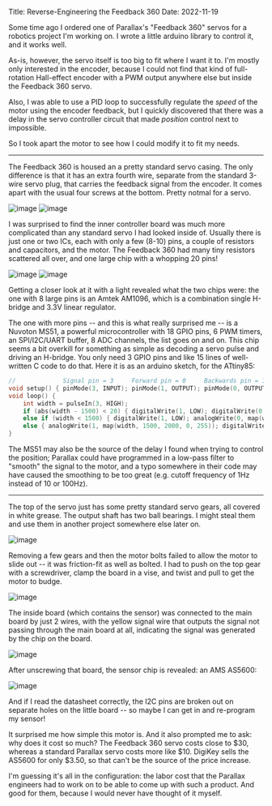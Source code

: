 Title: Reverse-Engineering the Feedback 360
Date: 2022-11-19

Some time ago I ordered one of Parallax's "Feedback 360" servos for a robotics project I'm working on. I wrote a little arduino library to control it, and it works well.

As-is, however, the servo itself is too big to fit where I want it to. I'm mostly only interested in the encoder, because I could not find that kind of full-rotation Hall-effect encoder with a PWM output anywhere else but inside the Feedback 360 servo.

Also, I was able to use a PID loop to successfully regulate the *speed* of the motor using the encoder feedback, but I quickly discovered that there was a delay in the servo controller circuit that made *position* control next to impossible.

So I took apart the motor to see how I could modify it to fit my needs.

---

The Feedback 360 is housed an a pretty standard servo casing. The only difference is that it has an extra fourth wire, separate from the standard 3-wire servo plug, that carries the feedback signal from the encoder. It comes apart with the usual four screws at the bottom. Pretty notmal for a servo.

![image]({attach}fb360top.jpeg)
![image]({attach}fb360screws.jpeg)

I was surprised to find the inner controller board was much more complicated than any standard servo I had looked inside of. Usually there is just one or two ICs, each with only a few (8-10) pins, a couple of resistors and capacitors, and the motor. The Feedback 360 had many tiny resistors scattered all over, and one large chip with a whopping 20 pins!

![image]({attach}fb360controlboard.jpeg)
![image]({attach}fb360controlboardlight.jpeg)

Getting a closer look at it with a light revealed what the two chips were: the one with 8 large pins is an Amtek AM1096, which is a combination single H-bridge and 3.3V linear regulator.

The one with more pins -- and this is what really surprised me -- is a Nuvoton MS51, a powerful microcontroller with 18 GPIO pins, 6 PWM timers, an SPI/I2C/UART buffer, 8 ADC channels, the list goes on and on. This chip seems a bit overkill for something as simple as decoding a servo pulse and driving an H-bridge. You only need 3 GPIO pins and like 15 lines of well-written C code to do that. Here it is as an arduino sketch, for the ATtiny85:

```c
//             Signal pin = 3     Forward pin = 0     Backwards pin = 1
void setup() { pinMode(3, INPUT); pinMode(1, OUTPUT); pinMode(0, OUTPUT); }
void loop() {
    int width = pulseIn(3, HIGH);
    if (abs(width - 1500) < 20) { digitalWrite(1, LOW); digitalWrite(0, LOW); } // Deadband
    else if (width < 1500) { digitalWrite(1, LOW); analogWrite(0, map(width, 1500, 1000, 0, 255)); } // Forward
    else { analogWrite(1, map(width, 1500, 2000, 0, 255)); digitalWrite(0, LOW); } // Backward
}
```

The MS51 may also be the source of the delay I found when trying to control the position; Parallax could have programmed in a low-pass filter to "smooth" the signal to the motor, and a typo somewhere in their code may have caused the smoothing to be too great (e.g. cutoff frequency of 1Hz instead of 10 or 100Hz).

---

The top of the servo just has some pretty standard servo gears, all covered in white grease. The output shaft has two ball bearings. I might steal them and use them in another project somewhere else later on.

![image]({attach}fb360gears.jpeg)

Removing a few gears and then the motor bolts failed to allow the motor to slide out -- it was friction-fit as well as bolted. I had to push on the top gear with a screwdriver, clamp the board in a vise, and twist and pull to get the motor to budge.

![image]({attach}fb360prymotor.jpeg)

The inside board (which contains the sensor) was connected to the main board by just 2 wires, with the yellow signal wire that outputs the signal not passing through the main board at all, indicating the signal was generated by the chip on the board.

![image]({attach}fb360inside.jpeg)

After unscrewing that board, the sensor chip is revealed: an AMS AS5600:

![image]({attach}fb360sensor.jpeg)

And if I read the datasheet correctly, the I2C pins are broken out on separate holes on the little board -- so maybe I can get in and re-program my sensor!

It surprised me how simple this motor is. And it also prompted me to ask: why does it cost so much? The Feedback 360 servo costs close to $30, whereas a standard Parallax servo costs more like $10. DigiKey sells the AS5600 for only $3.50, so that can't be the source of the price increase.

I'm guessing it's all in the configuration: the labor cost that the Parallax engineers had to work on to be able to come up with such a product. And good for them, because I would never have thought of it myself.
